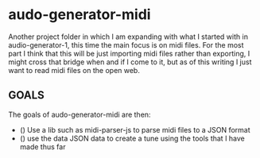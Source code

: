 # audo-generator-midi

Another project folder in which I am expanding with what I started with in audio-generator-1, this time the main focus is on midi files. For the most part I think that this will be just importing midi files rather than exporting, I might cross that bridge when and if I come to it, but as of this writing I just want to read midi files on the open web.

## GOALS

The goals of audo-generator-midi are then:

* () Use a lib such as midi-parser-js to parse midi files to a JSON format
* () use the data JSON data to create a tune using the tools that I have made thus far

